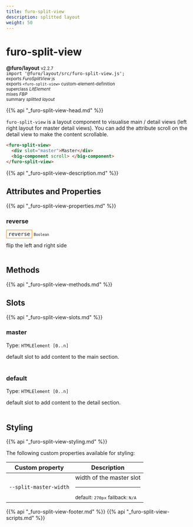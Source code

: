 ```yaml
---
title: furo-split-view
description: splitted layout
weight: 50
---
```


# furo-split-view
**@furo/layout** <small>v2.2.7</small>
<br>`import '@furo/layout/src/furo-split-view.js';`<small>
<br>exports *FuroSplitView* js
<br>exports `<furo-split-view>` custom-element-definition
<br>superclass *LitElement*
<br> mixes *FBP*</small>
<br><small>summary *splitted layout*</small>

{{% api "_furo-split-view-head.md" %}}

`furo-split-view`
is a layout component to visualise main / detail views (left right layout for master detail views).
You can add the attribute scroll on the detail view to make the content scrollable.

```html
<furo-split-view>
  <div slot="master">Master</div>
  <big-component scroll> </big-component>
</furo-split-view>
```

{{% api "_furo-split-view-description.md" %}}


## Attributes and Properties
{{% api "_furo-split-view-properties.md" %}}



### **reverse**

<span  style="border-width:2px; border-style: solid;border-color:  rgb(255, 182, 91);font-family:monospace; padding:2px 4px;">reverse</span>
<small>`Boolean` </small>

flip the left and right side
<br><br>

## Methods
{{% api "_furo-split-view-methods.md" %}}





## Slots
{{% api "_furo-split-view-slots.md" %}}

### **master**
Type: `HTMLElement [0..n]`

default slot to add content to the main section.
<br><br>
### **default**
Type: `HTMLElement [0..n]`

default slot to add content to the detail section.
<br><br>
## Styling
{{% api "_furo-split-view-styling.md" %}}

The following custom properties  available for styling:

Custom property | Description
----------------|-------------
`--split-master-width` | width of the master slot <hr> <small>default: `270px`</small> <small>fallback: `N/A`</small>

{{% api "_furo-split-view-footer.md" %}}
{{% api "_furo-split-view-scripts.md" %}}
